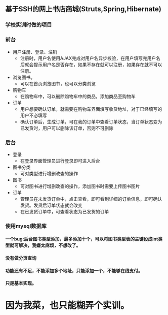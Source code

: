## 基于SSH的网上书店商城(Struts,Spring,Hibernate)
### 学校实训时做的项目
### 前台
- 用户注册、登录、注销
    - 注册时，用户名使用AJAX完成对用户名异步校验，在用户填写完用户名后就会提示用户名是否存在，如果不存在就可以注册，如果存在就不可以注册。
- 浏览图书。
    - 可以在首页浏览图书，也可以分类浏览
- 购物车
    - 在购物车中，可以删除购物车中的商品，添加商品至购物车
- 订单
    - 用户想要确认订单，就需要在购物车界面填写收货地址，对于已经填写的用户不必填写
    - 确认订单后，生成订单，可在我的订单中查看订单状态，当订单状态变为已发货时，用户可以删除该订单，否则不可删除
### 后台
- 登录
    - 在登录界面管理员进行登录即可进入后台
- 图书分类
    - 可对类型进行增删改查的操作
- 图书
    - 可对图书进行增删改查的操作，添加图书时需要上传图书图片
- 订单
    - 管理员在未发货订单中，点击查看，即可看到详细的订单信息，即可确认发货。发货后订单状态就会改变
    - 在已发货订单中，可查看状态为已发货的订单
### 使用mysql数据库
#### 一个bug:后台图书类型添加，最多添加十个，可以将图书类型表的主键设成int类型就可解决，我嫌太麻烦，不想改了。
#### 没有做分页查询
#### 功能还有不足，不能添加多个地址，只能添加一个，不能够在线支付。
#### 只是基本实现。
# 因为我菜，也只能糊弄个实训。
